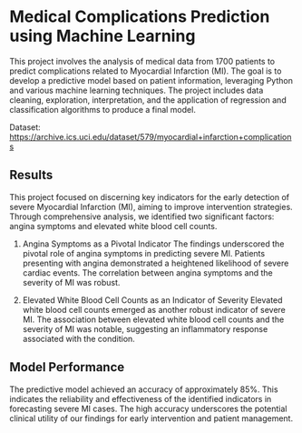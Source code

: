 # Medical Complications Prediction using Machine Learning

This project involves the analysis of medical data from 1700 patients to predict complications related to Myocardial Infarction (MI). The goal is to develop a predictive model based on patient information, leveraging Python and various machine learning techniques. The project includes data cleaning, exploration, interpretation, and the application of regression and classification algorithms to produce a final model.

Dataset: https://archive.ics.uci.edu/dataset/579/myocardial+infarction+complications 

## Results
This project focused on discerning key indicators for the early detection of severe Myocardial Infarction (MI), aiming to improve intervention strategies. Through comprehensive analysis, we identified two significant factors: angina symptoms and elevated white blood cell counts.

  1. Angina Symptoms as a Pivotal Indicator
The findings underscored the pivotal role of angina symptoms in predicting severe MI. Patients presenting with angina demonstrated a heightened likelihood of severe cardiac events. The correlation between angina symptoms and the severity of MI was robust.

  2. Elevated White Blood Cell Counts as an Indicator of Severity
Elevated white blood cell counts emerged as another robust indicator of severe MI. The association between elevated white blood cell counts and the severity of MI was notable, suggesting an inflammatory response associated with the condition. 

## Model Performance
The predictive model achieved an accuracy of approximately 85%. This indicates the reliability and effectiveness of the identified indicators in forecasting severe MI cases. The high accuracy underscores the potential clinical utility of our findings for early intervention and patient management.

